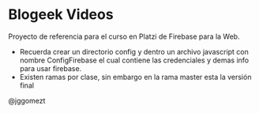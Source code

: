 # Blogeek Videos
Proyecto de referencia para el curso en Platzi de Firebase para la Web. 
- Recuerda crear un directorio config y dentro un archivo javascript con nombre ConfigFirebase el cual contiene las credenciales y demas info para usar firebase.
- Existen ramas por clase, sin embargo en la rama master esta la versión final

@jggomezt
